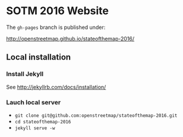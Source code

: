 # SOTM 2016 Website

The `gh-pages` branch is published under:

http://openstreetmap.github.io/stateofthemap-2016/

## Local installation

### Install Jekyll

See http://jekyllrb.com/docs/installation/

### Lauch local server

* `git clone git@github.com:openstreetmap/stateofthemap-2016.git`
* `cd stateofthemap-2016`
* `jekyll serve -w`
